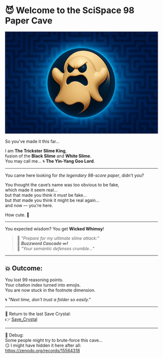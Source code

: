 # 😈 Welcome to the SciSpace 98 Paper Cave

![Trickster Slime King](./Trickster_Slime_King.png)

So you've made it this far...

I am **The Trickster Slime King**,  
fusion of the **Black Slime** and **White Slime**.  
You may call me... 🌀 **The Yin-Yang Goo Lord**.

---

You came here looking for *the legendary 98-score paper*, didn't you?

You thought the cave’s name was too obvious to be fake,  
which made it seem real...  
but that made you think it *must* be fake...  
but *that* made you think it might be real again…  
and now — you're here.

How cute. 🧠

---

You expected wisdom? You get **Wicked Whimsy**!

> 🧼 *"Prepare for my ultimate slime attack:"*  
> 🧼 ***Buzzword Cascade ∞!***  
> 🧼 *"Your semantic defenses crumble..."*

---

## 💥 Outcome:

You lost 99 reasoning points.  
Your citation index turned into emojis.  
You are now stuck in the footnote dimension.

🌀 *"Next time, don't trust a folder so easily."*

---

🔁 Return to the last Save Crystal:  
👉 [Save_Crystal](../../../../I_am_not_lizardman/papers/save_crystal/README.md)















---

🧪 Debug:  
Some people might try to brute-force this cave...  
😏 I might have hidden it here after all:  ⠀⠀⠀⠀⠀⠀⠀⠀  
https://zenodo.org/records/15564318

